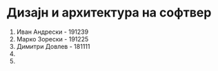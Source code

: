 # Дизајн и архитектура на софтвер

1. Иван Андрески - 191239
2. Марко Зорески - 191225
3. Димитри Довлев - 181111
4.
5.
